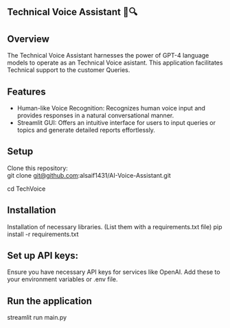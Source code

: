 ## Technical Voice Assistant 🧪🔍              
 
## Overview 
The Technical Voice Assistant harnesses the power of GPT-4 language models to operate as an Technical Voice asistant. This application facilitates Technical support to the customer Queries.  

## Features 
- Human-like Voice Recognition: Recognizes human voice input and provides responses in a natural conversational manner.
- Streamlit GUI: Offers an intuitive interface for users to input queries or topics and generate detailed reports effortlessly.   

## Setup
Clone this repository:  
git clone git@github.com:alsaif1431/AI-Voice-Assistant.git 

cd TechVoice


## Installation  
Installation of necessary libraries. (List them with a requirements.txt file)
pip install -r requirements.txt


## Set up API keys:
Ensure you have necessary API keys for services like OpenAI. Add these to your environment variables or .env file.


## Run the application
streamlit run main.py 
